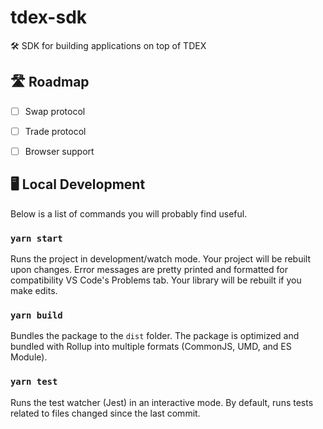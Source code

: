 # tdex-sdk
 🛠 SDK for building applications on top of TDEX


## 🛣 Roadmap

* [ ] Swap protocol
* [ ] Trade protocol
* [ ] Browser support


## 🖥 Local Development

Below is a list of commands you will probably find useful.

### `yarn start`

Runs the project in development/watch mode. Your project will be rebuilt upon changes. Error messages are pretty printed and formatted for compatibility VS Code's Problems tab. Your library will be rebuilt if you make edits.

### `yarn build`

Bundles the package to the `dist` folder.
The package is optimized and bundled with Rollup into multiple formats (CommonJS, UMD, and ES Module).


### `yarn test`

Runs the test watcher (Jest) in an interactive mode.
By default, runs tests related to files changed since the last commit.

 
